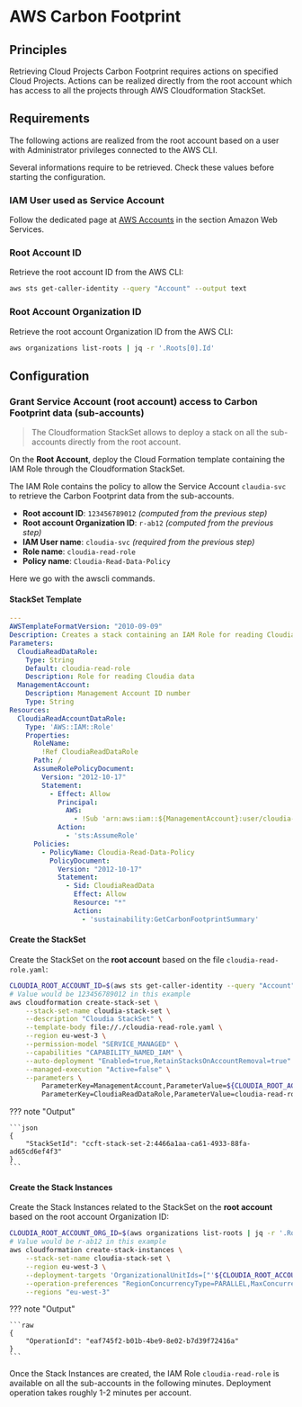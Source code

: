 # AWS Carbon Footprint

## Principles

Retrieving Cloud Projects Carbon Footprint requires actions on specified Cloud Projects. Actions can be realized directly from the root account which has access to all the projects through AWS Cloudformation StackSet.

## Requirements

The following actions are realized from the root account based on a user with Administrator privileges connected to the AWS CLI.

Several informations require to be retrieved. Check these values before starting the configuration.

### IAM User used as Service Account

Follow the dedicated page at [AWS Accounts](projects.md) in the section Amazon Web Services.

### Root Account ID

Retrieve the root account ID from the AWS CLI:

```bash
aws sts get-caller-identity --query "Account" --output text
```

### Root Account Organization ID

Retrieve the root account Organization ID from the AWS CLI:

```bash
aws organizations list-roots | jq -r '.Roots[0].Id'
```

## Configuration

### Grant Service Account (root account) access to Carbon Footprint data (sub-accounts)

> The Cloudformation StackSet allows to deploy a stack on all the sub-accounts directly from the root account.

On the **Root Account**, deploy the Cloud Formation template containing the IAM Role through the Cloudformation StackSet.

The IAM Role contains the policy to allow the Service Account `claudia-svc` to retrieve the Carbon Footprint data from the sub-accounts.

* **Root account ID**: `123456789012` *(computed from the previous step)*
* **Root account Organization ID**: `r-ab12` *(computed from the previous step)*
* **IAM User name**: `cloudia-svc` *(required from the previous step)*
* **Role name**: `cloudia-read-role`
* **Policy name**: `Cloudia-Read-Data-Policy`

Here we go with the awscli commands.

#### StackSet Template

```yaml title="cloudia-read-role.yaml"
---
AWSTemplateFormatVersion: "2010-09-09"
Description: Creates a stack containing an IAM Role for reading Cloudia data
Parameters:
  CloudiaReadDataRole:
    Type: String
    Default: cloudia-read-role
    Description: Role for reading Cloudia data
  ManagementAccount:
    Description: Management Account ID number
    Type: String
Resources:
  CloudiaReadAccountDataRole:
    Type: 'AWS::IAM::Role'
    Properties:
      RoleName:
        !Ref CloudiaReadDataRole
      Path: /
      AssumeRolePolicyDocument:
        Version: "2012-10-17"
        Statement:
          - Effect: Allow
            Principal:
              AWS:
                - !Sub 'arn:aws:iam::${ManagementAccount}:user/cloudia-svc'
            Action:
              - 'sts:AssumeRole'
      Policies:
        - PolicyName: Cloudia-Read-Data-Policy
          PolicyDocument:
            Version: "2012-10-17"
            Statement:
              - Sid: CloudiaReadData
                Effect: Allow
                Resource: "*"
                Action:
                  - 'sustainability:GetCarbonFootprintSummary'
```

#### Create the StackSet

Create the StackSet on the **root account** based on the file `cloudia-read-role.yaml`:

```bash
CLOUDIA_ROOT_ACCOUNT_ID=$(aws sts get-caller-identity --query "Account" --output text)
# Value would be 123456789012 in this example
aws cloudformation create-stack-set \
    --stack-set-name cloudia-stack-set \
    --description "Cloudia StackSet" \
    --template-body file://./cloudia-read-role.yaml \
    --region eu-west-3 \
    --permission-model "SERVICE_MANAGED" \
    --capabilities "CAPABILITY_NAMED_IAM" \
    --auto-deployment "Enabled=true,RetainStacksOnAccountRemoval=true" \
    --managed-execution "Active=false" \
    --parameters \
        ParameterKey=ManagementAccount,ParameterValue=${CLOUDIA_ROOT_ACCOUNT_ID} \
        ParameterKey=CloudiaReadDataRole,ParameterValue=cloudia-read-role
```

??? note "Output"

    ```json
    {
        "StackSetId": "ccft-stack-set-2:4466a1aa-ca61-4933-88fa-ad65cd6ef4f3"
    }
    ```

#### Create the Stack Instances

Create the Stack Instances related to the StackSet on the **root account** based on the root account Organization ID:

```bash
CLOUDIA_ROOT_ACCOUNT_ORG_ID=$(aws organizations list-roots | jq -r '.Roots[0].Id')
# Value would be r-ab12 in this example
aws cloudformation create-stack-instances \
    --stack-set-name cloudia-stack-set \
    --region eu-west-3 \
    --deployment-targets 'OrganizationalUnitIds=["'${CLOUDIA_ROOT_ACCOUNT_ORG_ID}'"]' \
    --operation-preferences "RegionConcurrencyType=PARALLEL,MaxConcurrentCount=5" \
    --regions "eu-west-3"
```

??? note "Output"

    ```raw
    {
        "OperationId": "eaf745f2-b01b-4be9-8e02-b7d39f72416a"
    }
    ```

Once the Stack Instances are created, the IAM Role `cloudia-read-role` is available on all the sub-accounts in the following minutes. Deployment operation takes roughly 1-2 minutes per account.
